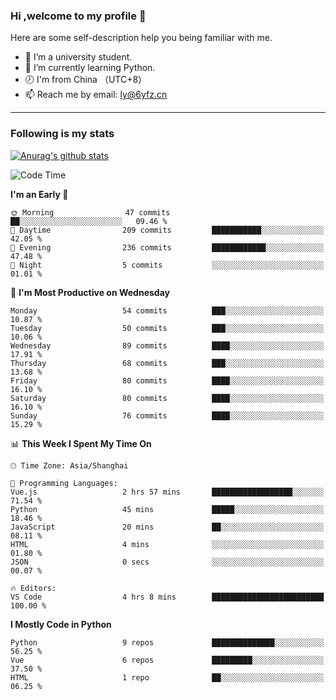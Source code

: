 ### Hi ,welcome to my profile 👋
Here are some self-description help you being familiar with me.
<!--
**liuyunfz/liuyunfz** is a ✨ _special_ ✨ repository because its `README.md` (this file) appears on your GitHub profile.
- 👯 I’m looking to collaborate on ...
- 🤔 I’m looking for help with ...
Here are some ideas to get you started:
-->
- 🏫 I’m a university student.
- 💪 I’m currently learning Python.
- 🕗 I'm from China （UTC+8）
- 📫 Reach me by email: [ly@6yfz.cn](mailto:ly@6yfz.cn)
  
---
### Following is my stats
  
[![Anurag's github stats](https://github-readme-stats.vercel.app/api?username=liuyunfz)](https://github.com/anuraghazra/github-readme-stats)
  
<!--START_SECTION:waka-->
![Code Time](http://img.shields.io/badge/Code%20Time-352%20hrs%2056%20mins-blue)

**I'm an Early 🐤** 

```text
🌞 Morning                47 commits          ██░░░░░░░░░░░░░░░░░░░░░░░   09.46 % 
🌆 Daytime                209 commits         ███████████░░░░░░░░░░░░░░   42.05 % 
🌃 Evening                236 commits         ████████████░░░░░░░░░░░░░   47.48 % 
🌙 Night                  5 commits           ░░░░░░░░░░░░░░░░░░░░░░░░░   01.01 % 
```
📅 **I'm Most Productive on Wednesday** 

```text
Monday                   54 commits          ███░░░░░░░░░░░░░░░░░░░░░░   10.87 % 
Tuesday                  50 commits          ███░░░░░░░░░░░░░░░░░░░░░░   10.06 % 
Wednesday                89 commits          ████░░░░░░░░░░░░░░░░░░░░░   17.91 % 
Thursday                 68 commits          ███░░░░░░░░░░░░░░░░░░░░░░   13.68 % 
Friday                   80 commits          ████░░░░░░░░░░░░░░░░░░░░░   16.10 % 
Saturday                 80 commits          ████░░░░░░░░░░░░░░░░░░░░░   16.10 % 
Sunday                   76 commits          ████░░░░░░░░░░░░░░░░░░░░░   15.29 % 
```


📊 **This Week I Spent My Time On** 

```text
🕑︎ Time Zone: Asia/Shanghai

💬 Programming Languages: 
Vue.js                   2 hrs 57 mins       ██████████████████░░░░░░░   71.54 % 
Python                   45 mins             █████░░░░░░░░░░░░░░░░░░░░   18.46 % 
JavaScript               20 mins             ██░░░░░░░░░░░░░░░░░░░░░░░   08.11 % 
HTML                     4 mins              ░░░░░░░░░░░░░░░░░░░░░░░░░   01.80 % 
JSON                     0 secs              ░░░░░░░░░░░░░░░░░░░░░░░░░   00.07 % 

🔥 Editors: 
VS Code                  4 hrs 8 mins        █████████████████████████   100.00 % 
```

**I Mostly Code in Python** 

```text
Python                   9 repos             ██████████████░░░░░░░░░░░   56.25 % 
Vue                      6 repos             █████████░░░░░░░░░░░░░░░░   37.50 % 
HTML                     1 repo              ██░░░░░░░░░░░░░░░░░░░░░░░   06.25 % 
```




<!--END_SECTION:waka-->
